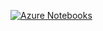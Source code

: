 [![Azure Notebooks](https://notebooks.azure.com/launch.svg)](https://notebooks.azure.com/sgkang09/projects/stanford-water-course-2020)
